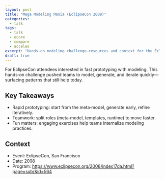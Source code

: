 ```yaml
---
layout: post
title: "Mega Modeling Mania (EclipseCon 2008)"
categories:
  - talk
tags:
  - talk
  - ecore
  - compare
  - acceleo
excerpt: "Hands‑on modeling challenge—resources and context for the EclipseCon 2008 Mega Modeling Mania."
draft: true
---
```


For EclipseCon attendees interested in fast prototyping with modeling. This hands‑on challenge pushed teams to model, generate, and iterate quickly—surfacing patterns that still help today.

## Key Takeaways
- Rapid prototyping: start from the meta‑model, generate early, refine iteratively.
- Teamwork: split roles (meta‑model, templates, runtime) to move faster.
- Fun matters: engaging exercises help teams internalize modeling practices.

## Context
- Event: EclipseCon, San Francisco
- Date: 2008
- Program: https://www.eclipsecon.org/2008/index17da.html?page=sub/&id=564
